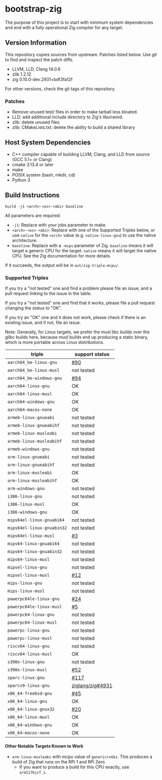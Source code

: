 # bootstrap-zig

The purpose of this project is to start with minimum system dependencies and
end with a fully operational Zig compiler for any target.

## Version Information

This repository copies sources from upstream. Patches listed below. Use git
to find and inspect the patch diffs.

 * LLVM, LLD, Clang 14.0.6
 * zlib 1.2.12
 * zig 0.10.0-dev.2931+bdf3fa12f

For other versions, check the git tags of this repository.

### Patches

 * Remove unused test/ files in order to make tarball less bloated.
 * LLD: add additional include directory to Zig's libunwind.
 * zlib: delete unused files
 * zlib: CMakeLists.txt: delete the ability to build a shared library

## Host System Dependencies

 * C++ compiler capable of building LLVM, Clang, and LLD from source (GCC 5.1+
   or Clang)
 * cmake 3.13.4 or later
 * make
 * POSIX system (bash, mkdir, cd)
 * Python 3

## Build Instructions

```
build -j1 <arch>-<os>-<abi> baseline
```

All parameters are required:

 * `-j1`: Replace with your jobs parameter to make.
 * `<arch>-<os>-<abi>`: Replace with one of the Supported Triples below, or use
   `native` for the `<arch>` value (e.g. `native-linux-gnu`) to use the native
    architecture.
 * `baseline`: Replace with a `-mcpu` parameter of Zig. `baseline` means
   it will target a generic CPU for the target. `native` means it will target
   the native CPU. See the Zig documentation for more details.

If it succeeds, the output will be in `out/zig-triple-mcpu/`.

### Supported Triples

If you try a "not tested" one and find a problem please file an issue,
and a pull request linking to the issue in the table.

If you try a "not tested" one and find that it works, please file a pull request
changing the status to "OK".

If you try an "OK" one and it does not work, please check if there is an existing
issue, and if not, file an issue.

Note: Generally, for Linux targets, we prefer the musl libc builds over the
glibc builds here, because musl builds end up producing a static binary, which
is more portable across Linux distributions.

| triple                     | support status |
|----------------------------|----------------|
| `aarch64_be-linux-gnu`     | [#90](https://github.com/ziglang/zig-bootstrap/issues/90) |
| `aarch64_be-linux-musl`    | not tested     |
| `aarch64_be-windows-gnu`   | [#94](https://github.com/ziglang/zig-bootstrap/issues/94) |
| `aarch64-linux-gnu`        | OK             |
| `aarch64-linux-musl`       | OK             |
| `aarch64-windows-gnu`      | OK             |
| `aarch64-macos-none`       | OK             |
| `armeb-linux-gnueabi`      | not tested     |
| `armeb-linux-gnueabihf`    | not tested     |
| `armeb-linux-musleabi`     | not tested     |
| `armeb-linux-musleabihf`   | not tested     |
| `armeb-windows-gnu`        | not tested     |
| `arm-linux-gnueabi`        | not tested     |
| `arm-linux-gnueabihf`      | not tested     |
| `arm-linux-musleabi`       | OK             |
| `arm-linux-musleabihf`     | OK             |
| `arm-windows-gnu`          | not tested     |
| `i386-linux-gnu`           | not tested     |
| `i386-linux-musl`          | OK             |
| `i386-windows-gnu`         | OK             |
| `mips64el-linux-gnuabi64`  | not tested     |
| `mips64el-linux-gnuabin32` | not tested     |
| `mips64el-linux-musl`      | [#3](https://github.com/ziglang/bootstrap/issues/3) |
| `mips64-linux-gnuabi64`    | not tested     |
| `mips64-linux-gnuabin32`   | not tested     |
| `mips64-linux-musl`        | not tested     |
| `mipsel-linux-gnu`         | not tested     |
| `mipsel-linux-musl`        | [#12](https://github.com/ziglang/bootstrap/issues/12) |
| `mips-linux-gnu`           | not tested     |
| `mips-linux-musl`          | not tested     |
| `powerpc64le-linux-gnu`    | [#24](https://github.com/ziglang/zig-bootstrap/issues/24) |
| `powerpc64le-linux-musl`   | [#5](https://github.com/ziglang/bootstrap/issues/5) |
| `powerpc64-linux-gnu`      | not tested     |
| `powerpc64-linux-musl`     | not tested     |
| `powerpc-linux-gnu`        | not tested     |
| `powerpc-linux-musl`       | not tested     |
| `riscv64-linux-gnu`        | not tested     |
| `riscv64-linux-musl`       | OK             |
| `s390x-linux-gnu`          | not tested     |
| `s390x-linux-musl`         | [#52](https://github.com/ziglang/bootstrap/issues/52) |
| `sparc-linux-gnu`          | [#117](https://github.com/ziglang/zig-bootstrap/issues/117) |
| `sparcv9-linux-gnu`        | [ziglang/zig#4931](https://github.com/ziglang/zig/issues/4931) |
| `x86_64-freebsd-gnu`       | [#45](https://github.com/ziglang/bootstrap/issues/45) |
| `x86_64-linux-gnu`         | OK             |
| `x86_64-linux-gnux32`      | [#20](https://github.com/ziglang/bootstrap/issues/20) |
| `x86_64-linux-musl`        | OK             |
| `x86_64-windows-gnu`       | OK             |
| `x86_64-macos-none`        | OK             |

#### Other Notable Targets Known to Work

 * `arm-linux-musleabi` with mcpu value of `generic+v6kz`. This produces a
   build of Zig that runs on the RPi 1 and RPi Zero.
   - If you want to produce a build for this CPU exactly, use `arm1176jzf_s`.

